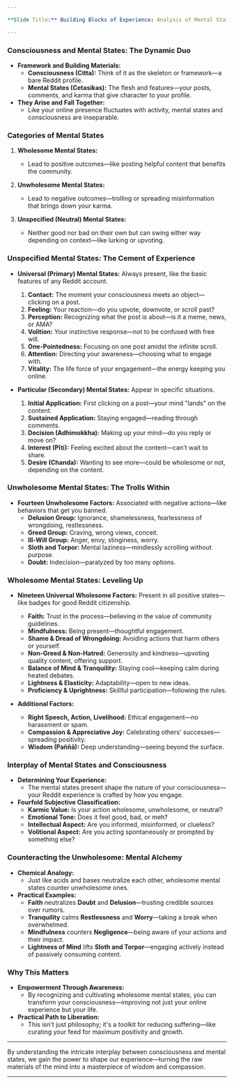 ```yaml
---

**Slide Title:** Building Blocks of Experience: Analysis of Mental States

---
```


### **Consciousness and Mental States: The Dynamic Duo**

- **Framework and Building Materials:**
  - **Consciousness (Citta):** Think of it as the skeleton or framework—a bare Reddit profile.
  - **Mental States (Cetasikas):** The flesh and features—your posts, comments, and karma that give character to your profile.
- **They Arise and Fall Together:**
  - Like your online presence fluctuates with activity, mental states and consciousness are inseparable.

### **Categories of Mental States**

1. **Wholesome Mental States:**
   - Lead to positive outcomes—like posting helpful content that benefits the community.

2. **Unwholesome Mental States:**
   - Lead to negative outcomes—trolling or spreading misinformation that brings down your karma.

3. **Unspecified (Neutral) Mental States:**
   - Neither good nor bad on their own but can swing either way depending on context—like lurking or upvoting.

### **Unspecified Mental States: The Cement of Experience**

- **Universal (Primary) Mental States:** Always present, like the basic features of any Reddit account.
  1. **Contact:** The moment your consciousness meets an object—clicking on a post.
  2. **Feeling:** Your reaction—do you upvote, downvote, or scroll past?
  3. **Perception:** Recognizing what the post is about—is it a meme, news, or AMA?
  4. **Volition:** Your instinctive response—not to be confused with free will.
  5. **One-Pointedness:** Focusing on one post amidst the infinite scroll.
  6. **Attention:** Directing your awareness—choosing what to engage with.
  7. **Vitality:** The life force of your engagement—the energy keeping you online.

- **Particular (Secondary) Mental States:** Appear in specific situations.
  1. **Initial Application:** First clicking on a post—your mind "lands" on the content.
  2. **Sustained Application:** Staying engaged—reading through comments.
  3. **Decision (Adhimokkha):** Making up your mind—do you reply or move on?
  4. **Interest (Pīti):** Feeling excited about the content—can't wait to share.
  5. **Desire (Chanda):** Wanting to see more—could be wholesome or not, depending on the content.

### **Unwholesome Mental States: The Trolls Within**

- **Fourteen Unwholesome Factors:** Associated with negative actions—like behaviors that get you banned.
  - **Delusion Group:** Ignorance, shamelessness, fearlessness of wrongdoing, restlessness.
  - **Greed Group:** Craving, wrong views, conceit.
  - **Ill-Will Group:** Anger, envy, stinginess, worry.
  - **Sloth and Torpor:** Mental laziness—mindlessly scrolling without purpose.
  - **Doubt:** Indecision—paralyzed by too many options.

### **Wholesome Mental States: Leveling Up**

- **Nineteen Universal Wholesome Factors:** Present in all positive states—like badges for good Reddit citizenship.
  - **Faith:** Trust in the process—believing in the value of community guidelines.
  - **Mindfulness:** Being present—thoughtful engagement.
  - **Shame & Dread of Wrongdoing:** Avoiding actions that harm others or yourself.
  - **Non-Greed & Non-Hatred:** Generosity and kindness—upvoting quality content, offering support.
  - **Balance of Mind & Tranquility:** Staying cool—keeping calm during heated debates.
  - **Lightness & Elasticity:** Adaptability—open to new ideas.
  - **Proficiency & Uprightness:** Skillful participation—following the rules.

- **Additional Factors:**
  - **Right Speech, Action, Livelihood:** Ethical engagement—no harassment or spam.
  - **Compassion & Appreciative Joy:** Celebrating others' successes—spreading positivity.
  - **Wisdom (Paññā):** Deep understanding—seeing beyond the surface.

### **Interplay of Mental States and Consciousness**

- **Determining Your Experience:**
  - The mental states present shape the nature of your consciousness—your Reddit experience is crafted by how you engage.
- **Fourfold Subjective Classification:**
  - **Karmic Value:** Is your action wholesome, unwholesome, or neutral?
  - **Emotional Tone:** Does it feel good, bad, or meh?
  - **Intellectual Aspect:** Are you informed, misinformed, or clueless?
  - **Volitional Aspect:** Are you acting spontaneously or prompted by something else?

### **Counteracting the Unwholesome: Mental Alchemy**

- **Chemical Analogy:**
  - Just like acids and bases neutralize each other, wholesome mental states counter unwholesome ones.
- **Practical Examples:**
  - **Faith** neutralizes **Doubt** and **Delusion**—trusting credible sources over rumors.
  - **Tranquility** calms **Restlessness** and **Worry**—taking a break when overwhelmed.
  - **Mindfulness** counters **Negligence**—being aware of your actions and their impact.
  - **Lightness of Mind** lifts **Sloth and Torpor**—engaging actively instead of passively consuming content.

### **Why This Matters**

- **Empowerment Through Awareness:**
  - By recognizing and cultivating wholesome mental states, you can transform your consciousness—improving not just your online experience but your life.
- **Practical Path to Liberation:**
  - This isn't just philosophy; it's a toolkit for reducing suffering—like curating your feed for maximum positivity and growth.

---

By understanding the intricate interplay between consciousness and mental states, we gain the power to shape our experience—turning the raw materials of the mind into a masterpiece of wisdom and compassion.

---

